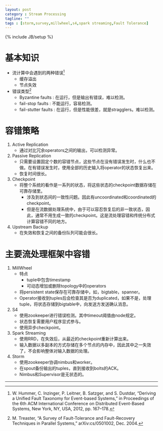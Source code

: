 ```yaml
---
layout: post
category : Stream Processing
tagline: ""
tags : [storm,survey,millwheel,s4,spark streaming,Fault Tolerance]
---
```

{% include JB/setup %}

# 基本知识

- 流计算中会遇到的两种错误[^2]
    + 缓存溢出
    + 节点失效
- 错误类型[^1]
    + Byzantine faults : 在运行，但是输出有错误，难以检测。
    + fail-stop faults : 不能运行，容易检测。
    + fail-stutter faults : 在运行，但是性能很差，就是stragglers。难以检测。

# 容错策略

1. Active Replication
    - 通过对比冗余operators之间的输出，可以检测异常。
2. Passive Replication
    - 只需要设置固定个数的容错节点，这些节点在没有错误发生时，什么也不做。在有错误发生时，使用全部的历史输入将operator的状态恢复出来。
    - 恢复时间很长。
3. Checkpoint
    - 将整个系统的看作是一系列的状态，将这些状态的checkpoint数据存储在可靠存储里。
        + 涉及到状态间的一致性问题。因此有uncoordinated和coordinated的checkpoint。
        + 但是在流数据处理系统中，由于可以容忍恢复后的非一致状态，因此，通常不用生成一致的checkpoint。这是流处理容错和传统分布式计算容错不同的地方。
4. Upstream Backup
    - 在失效和恢复之间的备份队列可能会很长。

# 主要流处理框架中容错

1. MillWheel
    - 特点
        + tuple中包含timestamp
        + 可动态增加或删除topology中的operators
    - 将persistent state保存在可靠存储中，如，bigtable，spanner。
    - Operator接收到tuples后会检查其是否为duplicated，如果不是，处理tuple，将状态存储到bigtable中，向发送方发送确认消息。
2. S4
    - 使用zookeeper进行错误检测。其中timeout阈值由node规定。
    - 状态恢复需要用户程序显式参与。
    - 使用异步checkpoint。
3. Spark Streaming
    - 使用RRD，在失效后，从最近的checkpoint重新计算出来。
    - 输入数据以多副本的方式存储在多个节点的内存中，因此其中之一失效了，不会影响整体对输入数据的处理。
4. Storm
    - 使用zookeeper协调nimbus和worker。
    - 在spout备份输出的tuples，直到接收到bolts的ACK。
    - Nimbus和Supervisor是无状态的。

---

[^1]: M. Treaster, “A Survey of Fault-Tolerance and Fault-Recovery Techniques in Parallel Systems,” arXiv:cs/0501002, Dec. 2004.
[^2]: W. Hummer, C. Inzinger, P. Leitner, B. Satzger, and S. Dustdar, “Deriving a Unified Fault Taxonomy for Event-based Systems,” in Proceedings of the 6th ACM International Conference on Distributed Event-Based Systems, New York, NY, USA, 2012, pp. 167–178.


